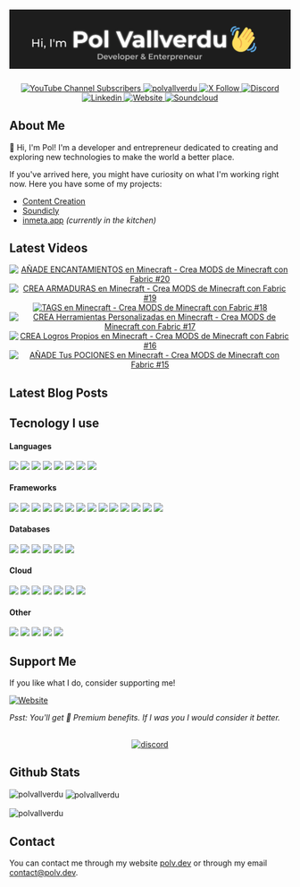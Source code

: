 <h1 align="center">
  <a href="https://github.com/polvallverdu" target="_blank">
    <img src="assets/ghbanner.webp" alt="Pol Vallverdu Github Banner">
  </a>
</h1>

<div align="center">
<a href="https://www.youtube.com/@pol_vallverdu" target="_blank">
  <img src="https://img.shields.io/youtube/channel/subscribers/UCO5URSEarFoa5mI7-qaXllQ?style=for-the-badge&logo=youtube&logoColor=%23ffffff&label=SUBSCRIBERS&labelColor=%23ff0000&color=%23C90A0A&link=https%3A%2F%2Fyoutube.com%2F%40pol_vallverdu" alt="YouTube Channel Subscribers">
</a>
<!-- <span style="width: 8px;"> </span>
<a href="https://www.youtube.com/@pol_vallverdu" target="_blank">
  <img src="https://img.shields.io/youtube/channel/views/UCO5URSEarFoa5mI7-qaXllQ?style=for-the-badge&logo=youtube&logoColor=%23ffffff&label=VISITAS&labelColor=%23ff0000&color=%23C90A0A&link=https%3A%2F%2Fyoutube.com%2F%40pol_vallverdu" alt="YouTube Channel Views">
</a> -->
<span style="width: 8px;"> </span>
<a href="https://github.com/polvallverdu" target="_blank">
  <!-- <img src="https://img.shields.io/github/followers/polvallverdu?style=for-the-badge&logo=github&logoColor=white&label=GITHUB&labelColor=%231e2227&color=%23010409" alt="GitHub followers"> -->
  <img src="https://komarev.com/ghpvc/?username=polvallverdu&label=Profile%20views&color=0e75b6&style=for-the-badge&label=Github&logo=github&logoColor=white&labelColor=%231e2227&color=%23010409" alt="polvallverdu" /> 
</a>
<span style="width: 8px;"> </span>
<a href="https://x.com/pol_vallverdu" target="_blank">
<img src="https://img.shields.io/badge/FOLLOW ME-000000?style=for-the-badge&logo=x&logoColor=%23fffff" alt="X Follow">
</a>
<span style="width: 8px;"> </span>
<a href="https://polv.dev/l/discord" target="_blank">
<img src="https://img.shields.io/discord/1160505602301235200?style=for-the-badge&logo=discord&logoColor=%23ffffff&label=DISCORD&labelColor=%23515de8&color=%234048b5" alt="Discord">
</a>
<span style="width: 8px;"> </span>
<a href="https://www.linkedin.com/in/polvallverdu/" target="_blank">
<img src="https://img.shields.io/badge/LinkedIn-0077B5?style=for-the-badge&logo=linkedin&logoColor=white" alt="Linkedin">
</a>
<span style="width: 8px;"> </span>
<a href="https://polv.dev" target="_blank">
<img src="https://img.shields.io/badge/polv.dev-1d1d1d?style=for-the-badge&logo=internet&logoColor=white" alt="Website">
</a>
  <span style="width: 8px;"> </span>
<a href="https://soundcloud.com/pol_vallverdu" target="_blank">
<img src="https://img.shields.io/badge/SOUNDCLOUD-FF3300?style=for-the-badge&logo=soundcloud&logoColor=white" alt="Soundcloud">
</a>
</div>

## About Me

👋 Hi, I'm Pol! I'm a developer and entrepreneur dedicated to creating and exploring new technologies to make the world a better place. 

If you've arrived here, you might have curiosity on what I'm working right now. Here you have some of my projects:

- [Content Creation](https://youtube.com/@pol_vallverdu)
- [Soundicly](https://soundicly.com)
- [inmeta.app](https://inmeta.app) _(currently in the kitchen)_

## Latest Videos

<div align="center">
<!-- BEGIN YOUTUBE-CARDS -->
<a href="https://www.youtube.com/watch?v=3-Ox_gcW2rk"><img src="https://ytcards.demolab.com/?id=3-Ox_gcW2rk&title=A%C3%91ADE+ENCANTAMIENTOS+en+Minecraft+-+Crea+MODS+de+Minecraft+con+Fabric+%2320&lang=en&timestamp=1717611000&background_color=%230d1117&title_color=%23ffffff&stats_color=%23dedede&max_title_lines=1&width=250&border_radius=5" alt="AÑADE ENCANTAMIENTOS en Minecraft - Crea MODS de Minecraft con Fabric #20" title="AÑADE ENCANTAMIENTOS en Minecraft - Crea MODS de Minecraft con Fabric #20"></a>
<a href="https://www.youtube.com/watch?v=6wb9QkLXbjY"><img src="https://ytcards.demolab.com/?id=6wb9QkLXbjY&title=CREA+ARMADURAS+en+Minecraft+-+Crea+MODS+de+Minecraft+con+Fabric+%2319&lang=en&timestamp=1717524600&background_color=%230d1117&title_color=%23ffffff&stats_color=%23dedede&max_title_lines=1&width=250&border_radius=5" alt="CREA ARMADURAS en Minecraft - Crea MODS de Minecraft con Fabric #19" title="CREA ARMADURAS en Minecraft - Crea MODS de Minecraft con Fabric #19"></a>
<a href="https://www.youtube.com/watch?v=djx6c0YbFcQ"><img src="https://ytcards.demolab.com/?id=djx6c0YbFcQ&title=TAGS+en+Minecraft+-+Crea+MODS+de+Minecraft+con+Fabric+%2318&lang=en&timestamp=1717438200&background_color=%230d1117&title_color=%23ffffff&stats_color=%23dedede&max_title_lines=1&width=250&border_radius=5" alt="TAGS en Minecraft - Crea MODS de Minecraft con Fabric #18" title="TAGS en Minecraft - Crea MODS de Minecraft con Fabric #18"></a>
<a href="https://www.youtube.com/watch?v=9IXVDKBuuII"><img src="https://ytcards.demolab.com/?id=9IXVDKBuuII&title=CREA+Herramientas+Personalizadas+en+Minecraft+-+Crea+MODS+de+Minecraft+con+Fabric+%2317&lang=en&timestamp=1717179000&background_color=%230d1117&title_color=%23ffffff&stats_color=%23dedede&max_title_lines=1&width=250&border_radius=5" alt="CREA Herramientas Personalizadas en Minecraft - Crea MODS de Minecraft con Fabric #17" title="CREA Herramientas Personalizadas en Minecraft - Crea MODS de Minecraft con Fabric #17"></a>
<a href="https://www.youtube.com/watch?v=dei8J5gCgGU"><img src="https://ytcards.demolab.com/?id=dei8J5gCgGU&title=CREA+Logros+Propios+en+Minecraft+-+Crea+MODS+de+Minecraft+con+Fabric+%2316&lang=en&timestamp=1717092600&background_color=%230d1117&title_color=%23ffffff&stats_color=%23dedede&max_title_lines=1&width=250&border_radius=5" alt="CREA Logros Propios en Minecraft - Crea MODS de Minecraft con Fabric #16" title="CREA Logros Propios en Minecraft - Crea MODS de Minecraft con Fabric #16"></a>
<a href="https://www.youtube.com/watch?v=-fJ2eOAE20Q"><img src="https://ytcards.demolab.com/?id=-fJ2eOAE20Q&title=A%C3%91ADE+Tus+POCIONES+en+Minecraft+-+Crea+MODS+de+Minecraft+con+Fabric+%2315&lang=en&timestamp=1717006200&background_color=%230d1117&title_color=%23ffffff&stats_color=%23dedede&max_title_lines=1&width=250&border_radius=5" alt="AÑADE Tus POCIONES en Minecraft - Crea MODS de Minecraft con Fabric #15" title="AÑADE Tus POCIONES en Minecraft - Crea MODS de Minecraft con Fabric #15"></a>
<!-- END YOUTUBE-CARDS -->
</div>

<!-- TODO: ## Other Socials -->

## Latest Blog Posts

<!-- TODO -->

<!-- BLOG-POST-LIST:START -->
<!-- BLOG-POST-LIST:END -->

## Tecnology I use

<div>
<h4>Languages</h4>
<img src="https://img.shields.io/badge/Java-ED8B00?style=for-the-badge&logo=java&logoColor=white"> 
<img src="https://img.shields.io/badge/Python-3776AB?style=for-the-badge&logo=python&logoColor=white"> 
<img src="https://img.shields.io/badge/HTML5-E34F26?style=for-the-badge&logo=html5&logoColor=white"> 
<img src="https://img.shields.io/badge/CSS3-1572B6?style=for-the-badge&logo=css3&logoColor=white"> 
<img src="https://img.shields.io/badge/JavaScript-F7DF1E?style=for-the-badge&logo=javascript&logoColor=black"> 
<img src="https://img.shields.io/badge/TypeScript-3179c7?style=for-the-badge&logo=typescript&logoColor=white"> 
<img src="https://img.shields.io/badge/Flutter-0468d7?style=for-the-badge&logo=flutter&logoColor=white"> 
<img src="https://img.shields.io/badge/Rust-e54d21?style=for-the-badge&logo=rust&logoColor=white"> 

<h4>Frameworks</h4>
<img src="https://img.shields.io/badge/React-149eca?style=for-the-badge&logo=react&logoColor=white"> 
<img src="https://img.shields.io/badge/Svelte-ff3f00?style=for-the-badge&logo=svelte&logoColor=white"> 
<img src="https://img.shields.io/badge/SvelteKit-ff3f00?style=for-the-badge&logo=svelte&logoColor=white"> 
<img src="https://img.shields.io/badge/NextJS-000000?style=for-the-badge&logo=next.js&logoColor=white"> 
<img src="https://img.shields.io/badge/Astro-FF5D01?logo=astro&logoColor=fff&style=for-the-badge"> 
<img src="https://img.shields.io/badge/Gradle-02303A.svg?style=for-the-badge&logo=Gradle&logoColor=white"> 
<img src="https://img.shields.io/badge/Springboot-6db240?style=for-the-badge&logo=spring&logoColor=white"> 
<img src="https://img.shields.io/badge/Flask-000000?style=for-the-badge&logo=flask&logoColor=white"> 
<img src="https://img.shields.io/badge/FastAPI-009688?style=for-the-badge&logo=fastapi&logoColor=white"> 
<img src="https://img.shields.io/badge/Minecraft-3C8527?style=for-the-badge&logo=minecraft&logoColor=white"> 
<img src="https://img.shields.io/badge/Spigot API-ED8106?style=for-the-badge&logo=spigotmc&logoColor=white"> 
<img src="https://img.shields.io/badge/FabricMC-dbd0b4?style=for-the-badge&logo=fabricmc&logoColor=white"> 
<img src="https://img.shields.io/badge/Neoforge-d7742f?style=for-the-badge&logo=neoforge&logoColor=white"> 
<img src="https://img.shields.io/badge/Architectury API-dd3e30?style=for-the-badge&logo=architecturyapi&logoColor=white"> 

<h4>Databases</h4>
<img src="https://img.shields.io/badge/MongoDB-47A248?style=for-the-badge&logo=mongodb&logoColor=white"> 
<img src="https://img.shields.io/badge/MySQL-4479A1?style=for-the-badge&logo=mysql&logoColor=white"> 
<img src="https://img.shields.io/badge/MariaDB-003545?style=for-the-badge&logo=mariadb&logoColor=white"> 
<img src="https://img.shields.io/badge/Redis-DC382D?style=for-the-badge&logo=redis&logoColor=white"> 
<img src="https://img.shields.io/badge/RabbitMQ-FF6600?style=for-the-badge&logo=RabbitMQ&logoColor=white"> 
<img src="https://img.shields.io/badge/Kafka-231F20?style=for-the-badge&logo=apachekafka&logoColor=white">

<h4>Cloud</h4>
<img src="https://img.shields.io/badge/Docker-2496ED?style=for-the-badge&logo=Docker&logoColor=white">
<img src="https://img.shields.io/badge/Kubernetes-326CE5?style=for-the-badge&logo=Kubernetes&logoColor=white">
<img src="https://img.shields.io/badge/Cloudflare-F38020?style=for-the-badge&logo=cloudflareworkers&logoColor=white">
<img src="https://img.shields.io/badge/Vercel-000000?style=for-the-badge&logo=vercel&logoColor=white">
<img src="https://img.shields.io/badge/AWS-FF9900?style=for-the-badge&logo=awslambda&logoColor=white">
<img src="https://img.shields.io/badge/GCP-4285F4?style=for-the-badge&logo=googlecloud&logoColor=white">
<img src="https://img.shields.io/badge/DigitalOcean-0080FF?style=for-the-badge&logo=digitalocean&logoColor=white">

<h4>Other</h4>
<img src="https://img.shields.io/badge/Linux-FCC624?style=for-the-badge&logo=linux&logoColor=black">
<img src="https://img.shields.io/badge/Windows-0078D6?style=for-the-badge&logo=windows&logoColor=white">
<img src="https://img.shields.io/badge/WSL-0a97f5?style=for-the-badge&logo=linux&logoColor=white">
<img src="https://img.shields.io/badge/Shell_Script-121011?style=for-the-badge&logo=gnu-bash&logoColor=white">
<img src="https://img.shields.io/badge/GIT-E44C30?style=for-the-badge&logo=git&logoColor=white">
</div>

## Support Me

If you like what I do, consider supporting me!

<a href="https://polv.dev/premium" target="_blank">
<img src="https://img.shields.io/badge/Ko--fi-F16061?style=for-the-badge&logo=ko-fi&logoColor=white" alt="Website">
</a>

_Psst: You'll get 💎 Premium benefits. If I was you I would consider it better._
<br><br>
<div align="center">
<a href="https://polv.dev/l/discord" target="_blank">
<img src="https://invidget.switchblade.xyz/tW539JbHGF" alt="discord">
</a>
</div>

## Github Stats

<p><img align="left" src="https://github-readme-stats.vercel.app/api/top-langs?username=polvallverdu&show_icons=true&locale=en&layout=compact" alt="polvallverdu" /></p>

<p>&nbsp;<img align="center" src="https://github-readme-stats.vercel.app/api?username=polvallverdu&show_icons=true&locale=en" alt="polvallverdu" /></p>

<p><img align="center" src="https://github-readme-streak-stats.herokuapp.com/?user=polvallverdu&" alt="polvallverdu" /></p>

## Contact

You can contact me through my website [polv.dev](https://polv.dev) or through my email [contact@polv.dev](mailto:contact@polv.dev).
